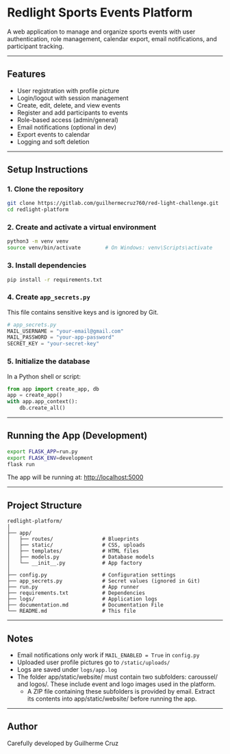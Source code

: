 #  Redlight Sports Events Platform

A web application to manage and organize sports events with user authentication, role management, calendar export, email notifications, and participant tracking.

---

##  Features

- User registration with profile picture
- Login/logout with session management
- Create, edit, delete, and view events
- Register and add participants to events
- Role-based access (admin/general)
- Email notifications (optional in dev)
- Export events to calendar
- Logging and soft deletion

---

##  Setup Instructions

### 1. Clone the repository

```bash
git clone https://gitlab.com/guilhermecruz760/red-light-challenge.git
cd redlight-platform
```

### 2. Create and activate a virtual environment

```bash
python3 -m venv venv
source venv/bin/activate        # On Windows: venv\Scripts\activate
```

### 3. Install dependencies

```bash
pip install -r requirements.txt
```

### 4. Create `app_secrets.py`

This file contains sensitive keys and is ignored by Git.

```python
# app_secrets.py
MAIL_USERNAME = "your-email@gmail.com"
MAIL_PASSWORD = "your-app-password"
SECRET_KEY = "your-secret-key"
```

### 5. Initialize the database

In a Python shell or script:

```python
from app import create_app, db
app = create_app()
with app.app_context():
    db.create_all()
```

---

##  Running the App (Development)

```bash
export FLASK_APP=run.py
export FLASK_ENV=development
flask run
```

The app will be running at: [http://localhost:5000](http://localhost:5000)

---

##  Project Structure

```
redlight-platform/
│
├── app/
│   ├── routes/                # Blueprints
│   ├── static/                # CSS, uploads
│   ├── templates/             # HTML files
│   ├── models.py              # Database models
│   └── __init__.py            # App factory
│
├── config.py                  # Configuration settings
├── app_secrets.py             # Secret values (ignored in Git)
├── run.py                     # App runner
├── requirements.txt           # Dependencies
├── logs/                      # Application logs
├── documentation.md           # Documentation File
└── README.md                  # This file

```

---

## Notes

- Email notifications only work if `MAIL_ENABLED = True` in `config.py`
- Uploaded user profile pictures go to `/static/uploads/`
- Logs are saved under `logs/app.log`
- The folder app/static/website/ must contain two subfolders: caroussel/ and logos/. These include event and logo images used in the platform.
    - A ZIP file containing these subfolders is provided by email. Extract its contents into app/static/website/ before running the app.


---

## Author

Carefully developed by Guilherme Cruz